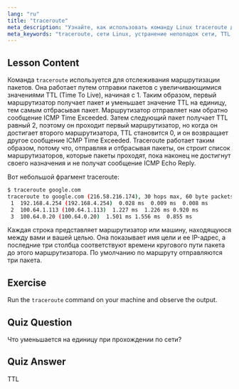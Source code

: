 ```yaml
---
lang: "ru"
title: "traceroute"
meta_description: "Узнайте, как использовать команду Linux traceroute для отслеживания сетевых маршрутов и устранения проблем с подключением. Изучите TTL и маршрутизацию пакетов для начинающих."
meta_keywords: "traceroute, сети Linux, устранение неполадок сети, TTL, команды Linux, для начинающих, учебник"
---
```


## Lesson Content

Команда `traceroute` используется для отслеживания маршрутизации пакетов. Она работает путем отправки пакетов с увеличивающимися значениями TTL (Time To Live), начиная с 1. Таким образом, первый маршрутизатор получает пакет и уменьшает значение TTL на единицу, тем самым отбрасывая пакет. Маршрутизатор отправляет нам обратно сообщение ICMP Time Exceeded. Затем следующий пакет получает TTL равный 2, поэтому он проходит первый маршрутизатор, но когда он достигает второго маршрутизатора, TTL становится 0, и он возвращает другое сообщение ICMP Time Exceeded. Traceroute работает таким образом, потому что, отправляя и отбрасывая пакеты, он строит список маршрутизаторов, которые пакеты проходят, пока наконец не достигнут своего назначения и не получат сообщение ICMP Echo Reply.

Вот небольшой фрагмент traceroute:

```bash
$ traceroute google.com
traceroute to google.com (216.58.216.174), 30 hops max, 60 byte packets
 1  192.168.4.254 (192.168.4.254)  0.028 ms  0.009 ms  0.008 ms
 2  100.64.1.113 (100.64.1.113)  1.227 ms  1.226 ms 0.920 ms
 3  100.64.0.20 (100.64.0.20)  1.501 ms 1.556 ms  0.855 ms
```

Каждая строка представляет маршрутизатор или машину, находящуюся между вами и вашей целью. Она показывает имя цели и ее IP-адрес, а последние три столбца соответствуют времени кругового пути пакета до этого маршрутизатора. По умолчанию по маршруту отправляются три пакета.

## Exercise

Run the `traceroute` command on your machine and observe the output.

## Quiz Question

Что уменьшается на единицу при прохождении по сети?

## Quiz Answer

TTL
